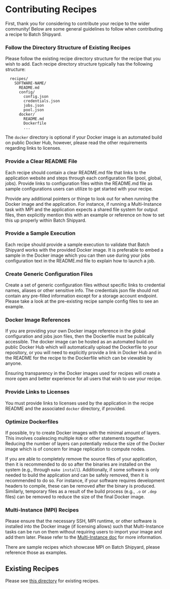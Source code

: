# Contributing Recipes
First, thank you for considering to contribute your recipe to the wider
community! Below are some general guidelines to follow when contributing
a recipe to Batch Shipyard.

### Follow the Directory Structure of Existing Recipes
Please follow the existing recipe directory structure for the recipe that
you wish to add. Each recipe directory structure typically has the following
structure:

```
  recipes/
    SOFTWARE-NAME/
      README.md
      config/
        config.json
        credentials.json
        jobs.json
        pool.json
      docker/
        README.md
        Dockerfile
        ...
```

The `docker` directory is optional if your Docker image is an automated
build on public Docker Hub, however, please read the other requirements
regarding links to licenses.

### Provide a Clear README File
Each recipe should contain a clear README.md file that links to the
application website and steps through each configuration file (pool, global,
jobs). Provide links to configuration files within the README.md file
as sample configurations users can utilize to get started with your
recipe.

Provide any additional pointers or thinge to look out for when running
the Docker image and the application. For instance, if running a
Multi-Instance task with MPI and the application expects a shared file
system for output files, then explicitly mention this with an example
or reference on how to set this up properly within Batch Shipyard.

### Provide a Sample Execution
Each recipe should provide a sample execution to validate that Batch
Shipyard works with the provided Docker image. It is preferable to
embed a sample in the Docker image which you can then use during your
jobs configuration text in the README.md file to explain how to launch
a job.

### Create Generic Configuration Files
Create a set of generic configuration files without specific links to
credential names, aliases or other sensitive info. The credentials json
file should not contain any pre-filled information except for a storage
account endpoint. Please take a look at the pre-existing recipe sample
config files to see an example.

### Docker Image References
If you are providing your own Docker image reference in the global
configuration and jobs json files, then the Dockerfile must be publically
accessible. The docker image can be hosted as an automated build on
public Docker Hub which will automatically upload the Dockerfile to your
repository, or you will need to explicitly provide a link in Docker Hub
and in the README for the recipe to the Dockerfile which can be viewable by
anyone.

Ensuring transparency in the Docker images used for recipes will create
a more open and better experience for all users that wish to use your recipe.

### Provide Links to Licenses
You must provide links to licenses used by the application in the recipe
README and the associated `docker` directory, if provided.

### Optimize Dockerfiles
If possible, try to create Docker images with the minimal amount of layers.
This involves coalescing multiple `RUN` or other statements together.
Reducing the number of layers can potentially reduce the size of the
Docker image which is of concern for image replication to compute nodes.

If you are able to completely remove the source files of your application,
then it is recommended to do so after the binaries are installed on the
system (e.g., through `make install`). Additionally, if some software is
only needed to build the application and can be safely removed, then it is
recommended to do so. For instance, if your software requires development
headers to compile, these can be removed after the binary is produced.
Similarly, temporary files as a result of the build process (e.g., `.o` or
`.dep` files) can be removed to reduce the size of the final Docker image.

### Multi-Instance (MPI) Recipes
Please ensure that the necessary SSH, MPI runtime, or other software is
installed into the Docker image (if licensing allows) such that Multi-Instance
tasks can be run on them without requiring users to import your image and add
them later. Please refer to the
[Multi-Instance doc](80-batch-shipyard-multi-instance-tasks.md) for more
information.

There are sample recipes which showcase MPI on Batch Shipyard, please
reference those as examples.

## Existing Recipes
Please see [this directory](../recipes) for existing recipes.
